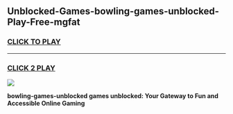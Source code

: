 
## Unblocked-Games-bowling-games-unblocked-Play-Free-mgfat
<h3>
<a href="https://premium76.site?title=bowling-games-unblocked&ref=17A">CLICK TO PLAY</a></h3>
<hr>

<h3>
<a href="https://premium76.site?title=bowling-games-unblocked&ref=17A">CLICK 2 PLAY</a>
  
</h3>

<a href="https://premium76.site?title=bowling-games-unblocked&ref=17A"><img src="https://clearcache.store/games.png"></a>


**bowling-games-unblocked games unblocked: Your Gateway to Fun and Accessible Online Gaming**
